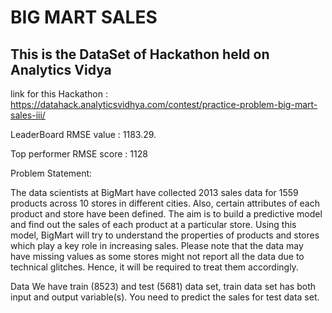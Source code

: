 # BIG MART SALES

## This is the DataSet of Hackathon held on Analytics Vidya
link for this Hackathon : https://datahack.analyticsvidhya.com/contest/practice-problem-big-mart-sales-iii/

LeaderBoard RMSE value : 1183.29.

Top performer RMSE score : 1128

Problem Statement:

The data scientists at BigMart have collected 2013 sales data for 1559 products across 10 stores in different cities. Also, certain attributes of each product and store have been defined. The aim is to build a predictive model and find out the sales of each product at a particular store. Using this model, BigMart will try to understand the properties of products and stores which play a key role in increasing sales. Please note that the data may have missing values as some stores might not report all the data due to technical glitches. Hence, it will be required to treat them accordingly.

Data We have train (8523) and test (5681) data set, train data set has both input and output variable(s). You need to predict the sales for test data set.
